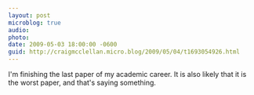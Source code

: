 ```yaml
---
layout: post
microblog: true
audio: 
photo: 
date: 2009-05-03 18:00:00 -0600
guid: http://craigmcclellan.micro.blog/2009/05/04/t1693054926.html
---
```

I'm finishing the last paper of my academic career.  It is also likely that it is the worst paper, and that's saying something.
